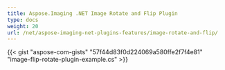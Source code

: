 ```yaml
---
title: Aspose.Imaging .NET Image Rotate and Flip Plugin
type: docs
weight: 20
url: /net/aspose-imaging-net-plugins-features/image-rotate-and-flip/
---
```



{{< gist "aspose-com-gists" "57f44d83f0d224069a580ffe2f7f4e81" "image-flip-rotate-plugin-example.cs" >}}
